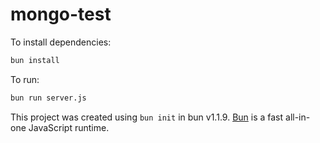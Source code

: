 # mongo-test

To install dependencies:

```bash
bun install
```

To run:

```bash
bun run server.js
```

This project was created using `bun init` in bun v1.1.9. [Bun](https://bun.sh) is a fast all-in-one JavaScript runtime.

